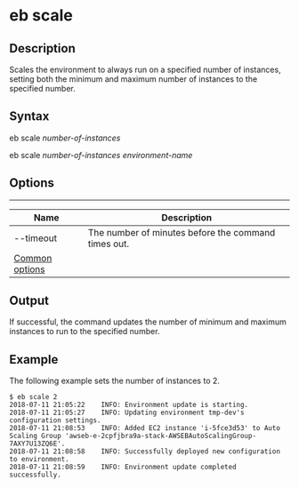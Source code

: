 # eb scale<a name="eb3-scale"></a>

## Description<a name="eb3-scaledescription"></a>

Scales the environment to always run on a specified number of instances, setting both the minimum and maximum number of instances to the specified number\.

## Syntax<a name="eb3-scalesyntax"></a>

 eb scale *number\-of\-instances* 

 eb scale *number\-of\-instances* *environment\-name* 

## Options<a name="eb3-scaleoptions"></a>


****  

|  Name  |  Description  | 
| --- | --- | 
|  \-\-timeout  |  The number of minutes before the command times out\.  | 
|  [Common options](eb3-cmd-options.md)  |  | 

## Output<a name="eb3-scaleoutput"></a>

If successful, the command updates the number of minimum and maximum instances to run to the specified number\.

## Example<a name="eb3-scaleexample"></a>

The following example sets the number of instances to 2\.

```
$ eb scale 2
2018-07-11 21:05:22    INFO: Environment update is starting.
2018-07-11 21:05:27    INFO: Updating environment tmp-dev's configuration settings.
2018-07-11 21:08:53    INFO: Added EC2 instance 'i-5fce3d53' to Auto Scaling Group 'awseb-e-2cpfjbra9a-stack-AWSEBAutoScalingGroup-7AXY7U13ZQ6E'.
2018-07-11 21:08:58    INFO: Successfully deployed new configuration to environment.
2018-07-11 21:08:59    INFO: Environment update completed successfully.
```